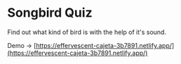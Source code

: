 # Songbird Quiz

Find out what kind of bird is with the help of it's sound.

Demo -> [https://effervescent-cajeta-3b7891.netlify.app/](https://effervescent-cajeta-3b7891.netlify.app/)
